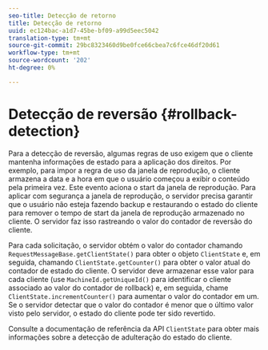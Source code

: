 ```yaml
---
seo-title: Detecção de retorno
title: Detecção de retorno
uuid: ec124bac-a1d7-45be-bf09-a99d5eec5042
translation-type: tm+mt
source-git-commit: 29bc8323460d9be0fce66cbea7c6fce46df20d61
workflow-type: tm+mt
source-wordcount: '202'
ht-degree: 0%

---
```



# Detecção de reversão {#rollback-detection}

Para a detecção de reversão, algumas regras de uso exigem que o cliente mantenha informações de estado para a aplicação dos direitos. Por exemplo, para impor a regra de uso da janela de reprodução, o cliente armazena a data e a hora em que o usuário começou a exibir o conteúdo pela primeira vez. Este evento aciona o start da janela de reprodução. Para aplicar com segurança a janela de reprodução, o servidor precisa garantir que o usuário não esteja fazendo backup e restaurando o estado do cliente para remover o tempo de start da janela de reprodução armazenado no cliente. O servidor faz isso rastreando o valor do contador de reversão do cliente.

Para cada solicitação, o servidor obtém o valor do contador chamando `RequestMessageBase.getClientState()` para obter o objeto `ClientState` e, em seguida, chamando `ClientState.getCounter()` para obter o valor atual do contador de estado do cliente. O servidor deve armazenar esse valor para cada cliente (use `MachineId.getUniqueId()` para identificar o cliente associado ao valor do contador de rollback) e, em seguida, chame `ClientState.incrementCounter()` para aumentar o valor do contador em um. Se o servidor detectar que o valor do contador é menor que o último valor visto pelo servidor, o estado do cliente pode ter sido revertido.

Consulte a documentação de referência da API `ClientState` para obter mais informações sobre a detecção de adulteração do estado do cliente.
